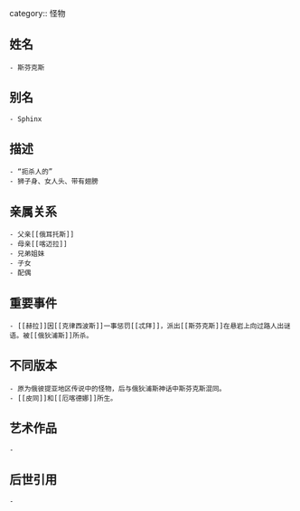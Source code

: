 category:: 怪物
## 姓名
	- 斯芬克斯
## 别名
	- Sphinx
## 描述
	- “扼杀人的”
	- 狮子身、女人头、带有翅膀
## 亲属关系
	- 父亲[[俄耳托斯]]
	- 母亲[[喀迈拉]]
	- 兄弟姐妹
	- 子女
	- 配偶
## 重要事件
	- [[赫拉]]因[[克律西波斯]]一事惩罚[[忒拜]]，派出[[斯芬克斯]]在悬岩上向过路人出谜语。被[[俄狄浦斯]]所杀。
## 不同版本
	- 原为俄彼提亚地区传说中的怪物，后与俄狄浦斯神话中斯芬克斯混同。
	- [[皮同]]和[[厄喀德娜]]所生。
## 艺术作品
	-
## 后世引用
	-
